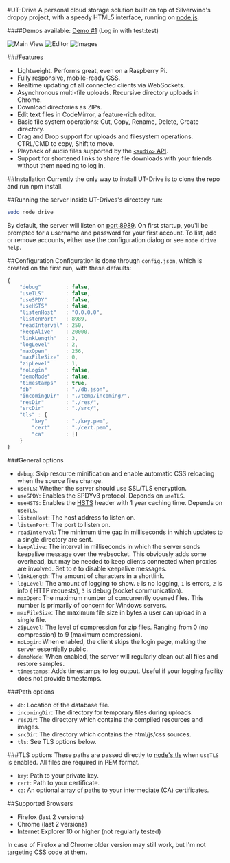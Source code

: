 #UT-Drive
A personal cloud storage solution built on top of Silverwind's droppy project, with a speedy HTML5 interface, running on [node.js](http://nodejs.org/).

####Demos available: [Demo #1](http://drive.jbury.us) (Log in with test:test)

![Main View](http://i.imgur.com/izxnfAN.png)
![Editor](http://i.imgur.com/Ziv79rJ.png)
![Images](http://i.imgur.com/h7tfXkU.png)

###Features
* Lightweight. Performs great, even on a Raspberry Pi.
* Fully responsive, mobile-ready CSS.
* Realtime updating of all connected clients via WebSockets.
* Asynchronous multi-file uploads. Recursive directory uploads in Chrome.
* Download directories as ZIPs.
* Edit text files in CodeMirror, a feature-rich editor.
* Basic file system operations: Cut, Copy, Rename, Delete, Create directory.
* Drag and Drop support for uploads and filesystem operations. CTRL/CMD to copy, Shift to move.
* Playback of audio files supported by the [`<audio>` API](https://developer.mozilla.org/en-US/docs/HTML/Supported_media_formats#Browser_compatibility).
* Support for shortened links to share file downloads with your friends without them needing to log in.

##Installation
Currently the only way to install UT-Drive is to clone the repo and run npm install.

##Running the server
Inside UT-Drives's directory run:
````bash
sudo node drive
````
By default, the server will listen on [port 8989](http://localhost:8989/). On first startup, you'll be prompted for a username and password for your first account. To list, add or remove accounts, either use the configuration dialog or see `node drive help`.

##Configuration
Configuration is done through `config.json`, which is created on the first run, with these defaults:
````javascript
{
    "debug"        : false,
    "useTLS"       : false,
    "useSPDY"      : false,
    "useHSTS"      : false,
    "listenHost"   : "0.0.0.0",
    "listenPort"   : 8989,
    "readInterval" : 250,
    "keepAlive"    : 20000,
    "linkLength"   : 3,
    "logLevel"     : 2,
    "maxOpen"      : 256,
    "maxFileSize"  : 0,
    "zipLevel"     : 1,
    "noLogin"      : false,
    "demoMode"     : false,
    "timestamps"   : true,
    "db"           : "./db.json",
    "incomingDir"  : "./temp/incoming/",
    "resDir"       : "./res/",
    "srcDir"       : "./src/",
    "tls" : {
        "key"      : "./key.pem",
        "cert"     : "./cert.pem",
        "ca"       : []
    }
}
````
###General options
- `debug`: Skip resource minification and enable automatic CSS reloading when the source files change.
- `useTLS`: Whether the server should use SSL/TLS encryption.
- `useSPDY`: Enables the SPDYv3 protocol. Depends on `useTLS`.
- `useHSTS`: Enables the [HSTS](https://en.wikipedia.org/wiki/HTTP_Strict_Transport_Security) header with 1 year caching time. Depends on `useTLS`.
- `listenHost`: The host address to listen on.
- `listenPort`: The port to listen on.
- `readInterval`: The minimum time gap in milliseconds in which updates to a single directory are sent.
- `keepAlive`: The interval in milliseconds in which the server sends keepalive message over the websocket. This obviously adds some overhead, but may be needed to keep clients connected when proxies are involved. Set to `0` to disable keepalive messages.
- `linkLength`: The amount of characters in a shortlink.
- `logLevel`: The amount of logging to show. `0` is no logging, `1` is errors, `2` is info ( HTTP requests), `3` is debug (socket communication).
- `maxOpen`: The maximum number of concurrently opened files. This number is primarily of concern for Windows servers.
- `maxFileSize`: The maximum file size in bytes a user can upload in a single file.
- `zipLevel`: The level of compression for zip files. Ranging from 0 (no compression) to 9 (maximum compression).
- `noLogin`: When enabled, the client skips the login page, making the server essentially public.
- `demoMode`: When enabled, the server will regularly clean out all files and restore samples.
- `timestamps`: Adds timestamps to log output. Useful if your logging facility does not provide timestamps.

###Path options
- `db`: Location of the database file.
- `incomingDir`: The directory for temporary files during uploads.
- `resDir`: The directory which contains the compiled resources and images.
- `srcDir`: The directory which contains the html/js/css sources.
- `tls`: See TLS options below.

###TLS options
These paths are passed directly to [node's tls](http://nodejs.org/api/tls.html#tls_tls_createserver_options_secureconnectionlistener) when `useTLS` is enabled. All files are required in PEM format.

- `key`: Path to your private key.
- `cert`: Path to your certificate.
- `ca`: An optional array of paths to your intermediate (CA) certificates.

##Supported Browsers
- Firefox (last 2 versions)
- Chrome (last 2 versions)
- Internet Explorer 10 or higher (not regularly tested)

In case of Firefox and Chrome older version may still work, but I'm not targeting CSS code at them.
